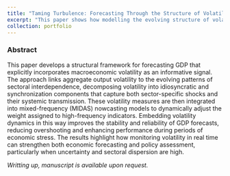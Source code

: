 ```yaml
---
title: "Taming Turbulence: Forecasting Through the Structure of Volatility"
excerpt: "This paper shows how modelling the evolving structure of volatility can improve real-time macroeconomic forecasting and communication under uncertainty."
collection: portfolio
---
```


### Abstract

This paper develops a structural framework for forecasting GDP that explicitly incorporates macroeconomic volatility as an informative signal. The approach links aggregate output volatility to the evolving patterns of sectoral interdependence, decomposing volatility into idiosyncratic and synchronization components that capture both sector-specific shocks and their systemic transmission. These volatility measures are then integrated into mixed-frequency (MIDAS) nowcasting models to dynamically adjust the weight assigned to high-frequency indicators. Embedding volatility dynamics in this way improves the stability and reliability of GDP forecasts, reducing overshooting and enhancing performance during periods of economic stress. The results highlight how monitoring volatility in real time can strengthen both economic forecasting and policy assessment, particularly when uncertainty and sectoral dispersion are high.

*Writting up, manuscript is available upon request.*
